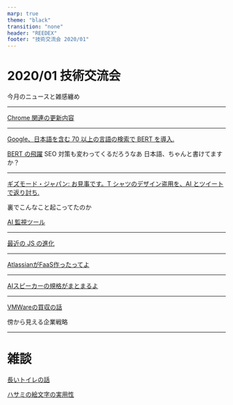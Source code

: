 ```yaml
---
marp: true
theme: "black"
transition: "none"
header: "REEDEX"
footer: "技術交流会 2020/01"
---
```


# 2020/01 技術交流会

今月のニュースと雑感纏め

---

[Chrome 関連の更新内容](https://qiita.com/ykyk1218/items/59d0307c3c129a2933ee)

---

[Google、日本語を含む 70 以上の言語の検索で BERT を導入.](https://www.suzukikenichi.com/blog/bert-went-wild-in-over-70-languagages-including-japanese/)

[BERT の飛躍](https://tech.nikkeibp.co.jp/atcl/nxt/column/18/01129/120400002/)
SEO 対策も変わってくるだろうなあ
日本語、ちゃんと書けてますか？

---

[ギズモード・ジャパン: お見事です。T シャツのデザイン盗用を、AI とツイートで返り討ち.](https://www.gizmodo.jp/2019/12/i-want-that-on-a-t-shirt.html)

裏でこんなこと起こってたのか

[AI 監視ツール](https://wired.jp/2019/12/11/these-startups-are-building-tools-keep-eye-ai/)


---

[最近の JS の進化](https://inspiredwebdev.com/everything-from-es-2016-to-es-2019)


---

[AtlassianがFaaS作ったってよ](https://jp.techcrunch.com/2019/12/13/2019-12-12-atlassian-launches-new-serverless-cloud-development-platform/)


---

[AIスピーカーの規格がまとまるよ](https://internet.watch.impress.co.jp/docs/column/curation/1227533.html)

---

[VMWareの買収の話](https://note.com/hamanakak/n/ne154b24c96d6)

傍から見える企業戦略

---

# 雑談

[長いトイレの話](https://gigazine.net/news/20191219-standardtoilet-employees-productivity/)

[ハサミの絵文字の実用性](https://gigazine.net/news/20200106-which-emoji-scissors-close/)
